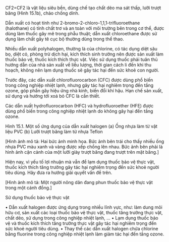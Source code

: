 CF2=CF2 là vật liệu siêu bền, dùng chế tạo chất dẻo ma sát thấp, lưỡi trượt băng (Hình 15.1b), chảo chống dính.

Dẫn xuất có hoạt tính như 2-bromo-2-chloro-1,1,1-trifluoroethane (halothane) có tính chất trơ và an toàn với môi trường bên trong cơ thể, được dùng làm thuốc gây mê trong phẫu thuật; dẫn xuất chloroethane được sử dụng làm chất gây tê cục bộ thường dùng trong thể thao.

Nhiều dẫn xuất polyhalogen, thường là của chlorine, có tác dụng diệt sâu bọ, diệt cỏ, phòng trừ dịch hại, kích thích sinh trưởng nên được sản xuất làm thuốc bảo vệ, thuốc kích thích thực vật. Việc sử dụng thuốc phải tuân thủ hướng dẫn của nhà sản xuất về liều lượng, thời gian cách li đến khi thu hoạch, không nên lạm dụng thuốc sẽ gây tác hại đến sức khoẻ con người.

Trước đây, các dẫn xuất chlorofluorocarbon (CFC) được dùng phổ biến trong công nghiệp nhiệt lạnh, nhưng gây tác hại nghiêm trọng đến tầng ozone, góp phần gây hiệu ứng nhà kính, biến đổi khí hậu. Hạn chế sản xuất, sử dụng và hướng tới xoá bỏ CFC là cần thiết.

Các dẫn xuất hydrofluorocarbon (HFC) và hydrofluoroether (HFE) được dùng phổ biến trong công nghiệp nhiệt lạnh do không gây hại đến tầng ozone.

Hình 15.1. Một số ứng dụng của dẫn xuất halogen
(a) Ống nhựa làm từ vật liệu PVC
(b) Lưỡi trượt băng làm từ nhựa Teflon

[Hình ảnh mô tả: Hai bức ảnh minh họa. Bức ảnh bên trái cho thấy nhiều ống nhựa PVC màu xanh và vàng được xếp chồng lên nhau. Bức ảnh bên phải là hình ảnh cận cảnh của một lưỡi giày trượt băng đang trượt trên mặt băng.]

Hiện nay, vì yếu tố lợi nhuận mà vẫn để lạm dụng thuốc bảo vệ thực vật, thuốc kích thích tăng trưởng gây tác hại nghiêm trọng đến sức khoẻ người tiêu dùng. Hãy đưa ra hướng giải quyết vấn đề trên.

[Hình ảnh mô tả: Một người nông dân đang phun thuốc bảo vệ thực vật trong một cánh đồng.]

Sử dụng thuốc bảo vệ thực vật

• Dẫn xuất halogen được ứng dụng trong nhiều lĩnh vực, như: làm dung môi hữu cơ, sản xuất các loại thuốc bảo vệ thực vật, thuốc tăng trưởng thực vật, chất dẻo, sử dụng trong công nghiệp nhiệt lạnh, ...
• Lạm dụng thuốc bảo vệ và thuốc kích thích tăng trưởng thực vật gây tác hại nghiêm trọng đến sức khoẻ người tiêu dùng.
• Thay thế các dẫn xuất halogen chứa chlorine bằng fluorine trong công nghiệp nhiệt lạnh làm giảm tác hại đến tầng ozone.